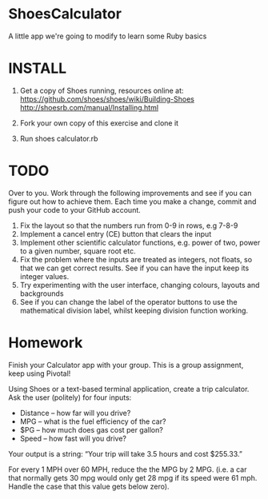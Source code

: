ShoesCalculator
===============

A little app we're going to modify to learn some Ruby basics

# INSTALL

1. Get a copy of Shoes running, resources online at:
    https://github.com/shoes/shoes/wiki/Building-Shoes
    http://shoesrb.com/manual/Installing.html
    
2. Fork your own copy of this exercise and clone it

3. Run
    shoes calculator.rb
    
# TODO

Over to you. Work through the following improvements and see if you can figure 
out how to achieve them. Each time you make a change, commit and push your code
to your GitHub account.

1. Fix the layout so that the numbers run from 0-9 in rows, e.g 7-8-9
2. Implement a cancel entry (CE) button that clears the input
3. Implement other scientific calculator functions, e.g. power of two, power to 
a given number, square root etc.
4. Fix the problem where the inputs are treated as integers, not floats, so that
we can get correct results. See if you can have the input keep its integer values.
5. Try experimenting with the user interface, changing colours, layouts and 
backgrounds
6. See if you can change the label of the operator buttons to use the 
mathematical division label, whilst keeping division function working. 

# Homework

Finish your Calculator app with your group. This is a group assignment, keep using Pivotal! 

Using Shoes or a text-based terminal application, create a trip calculator. 
Ask the user (politely) for four inputs:

* Distance – how far will you drive?
* MPG – what is the fuel efficiency of the car?
* $PG – how much does gas cost per gallon?
* Speed – how fast will you drive?

Your output is a string: “Your trip will take 3.5 hours and cost $255.33.”

For every 1 MPH over 60 MPH, reduce the the MPG by 2 MPG. (i.e. a car that 
normally gets 30 mpg would only get 28 mpg if its speed were 61 mph. Handle the
case that this value gets below zero).